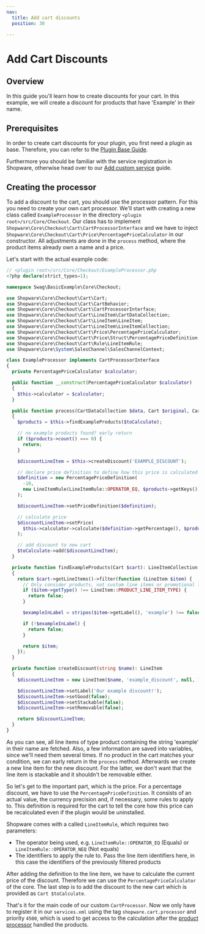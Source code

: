 ```yaml
---
nav:
  title: Add cart discounts
  position: 30

---
```


# Add Cart Discounts

## Overview

In this guide you'll learn how to create discounts for your cart. In this example, we will create a discount for products that have 'Example' in their name.

## Prerequisites

In order to create cart discounts for your plugin, you first need a plugin as base. Therefore, you can refer to the [Plugin Base Guide](../../plugin-base-guide).

Furthermore you should be familiar with the service registration in Shopware, otherwise head over to our [Add custom service](../../plugin-fundamentals/add-custom-service) guide.

## Creating the processor

To add a discount to the cart, you should use the processor pattern. For this you need to create your own cart processor. We'll start with creating a new class called `ExampleProcessor` in the directory `<plugin root>/src/Core/Checkout`. Our class has to implement `Shopware\Core\Checkout\Cart\CartProcessorInterface` and we have to inject `Shopware\Core\Checkout\Cart\Price\PercentagePriceCalculator` in our constructor. All adjustments are done in the `process` method, where the product items already own a name and a price.

Let's start with the actual example code:

```php
// <plugin root>/src/Core/Checkout/ExampleProcessor.php
<?php declare(strict_types=1);

namespace Swag\BasicExample\Core\Checkout;

use Shopware\Core\Checkout\Cart\Cart;
use Shopware\Core\Checkout\Cart\CartBehavior;
use Shopware\Core\Checkout\Cart\CartProcessorInterface;
use Shopware\Core\Checkout\Cart\LineItem\CartDataCollection;
use Shopware\Core\Checkout\Cart\LineItem\LineItem;
use Shopware\Core\Checkout\Cart\LineItem\LineItemCollection;
use Shopware\Core\Checkout\Cart\Price\PercentagePriceCalculator;
use Shopware\Core\Checkout\Cart\Price\Struct\PercentagePriceDefinition;
use Shopware\Core\Checkout\Cart\Rule\LineItemRule;
use Shopware\Core\System\SalesChannel\SalesChannelContext;

class ExampleProcessor implements CartProcessorInterface
{
  private PercentagePriceCalculator $calculator;

  public function __construct(PercentagePriceCalculator $calculator)
  {
    $this->calculator = $calculator;
  }

  public function process(CartDataCollection $data, Cart $original, Cart $toCalculate, SalesChannelContext $context, CartBehavior $behavior): void
  {
    $products = $this->findExampleProducts($toCalculate);

    // no example products found? early return
    if ($products->count() === 0) {
      return;
    }

    $discountLineItem = $this->createDiscount('EXAMPLE_DISCOUNT');

    // declare price definition to define how this price is calculated
    $definition = new PercentagePriceDefinition(
      -10,
      new LineItemRule(LineItemRule::OPERATOR_EQ, $products->getKeys())
    );

    $discountLineItem->setPriceDefinition($definition);

    // calculate price
    $discountLineItem->setPrice(
      $this->calculator->calculate($definition->getPercentage(), $products->getPrices(), $context)
    );

    // add discount to new cart
    $toCalculate->add($discountLineItem);
  }

  private function findExampleProducts(Cart $cart): LineItemCollection
  {
    return $cart->getLineItems()->filter(function (LineItem $item) {
      // Only consider products, not custom line items or promotional line items
      if ($item->getType() !== LineItem::PRODUCT_LINE_ITEM_TYPE) {
        return false;
      }

      $exampleInLabel = stripos($item->getLabel(), 'example') !== false;

      if (!$exampleInLabel) {
        return false;
      }

      return $item;
    });
  }

  private function createDiscount(string $name): LineItem
  {
    $discountLineItem = new LineItem($name, 'example_discount', null, 1);

    $discountLineItem->setLabel('Our example discount!');
    $discountLineItem->setGood(false);
    $discountLineItem->setStackable(false);
    $discountLineItem->setRemovable(false);

    return $discountLineItem;
  }
}
```

As you can see, all line items of type product containing the string 'example' in their name are fetched. Also, a few information are saved into variables, since we'll need them several times. If no product in the cart matches your condition, we can early return in the `process` method. Afterwards we create a new line item for the new discount. For the latter, we don't want that the line item is stackable and it shouldn't be removable either.

So let's get to the important part, which is the price. For a percentage discount, we have to use the `PercentagePriceDefinition`. It consists of an actual value, the currency precision and, if necessary, some rules to apply to. This definition is required for the cart to tell the core how this price can be recalculated even if the plugin would be uninstalled.

Shopware comes with a called `LineItemRule`, which requires two parameters:

* The operator being used, e.g. `LineItemRule::OPERATOR_EQ` \(Equals\) or `LineItemRule::OPERATOR_NEQ` \(Not equals\)
* The identifiers to apply the rule to. Pass the line item identifiers here, in this case the identifiers of the previously filtered products

After adding the definition to the line item, we have to calculate the current price of the discount. Therefore we can use the `PercentagePriceCalculator` of the core. The last step is to add the discount to the new cart which is provided as `Cart $toCalculate`.

That's it for the main code of our custom `CartProcessor`. Now we only have to register it in our `services.xml` using the tag `shopware.cart.processor` and priority `4500`, which is used to get access to the calculation after the [product processor](https://github.com/shopware/shopware/blob/v6.3.4.1/src/Core/Checkout/DependencyInjection/cart.xml#L223-L231) handled the products.
